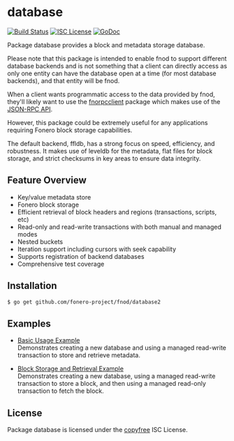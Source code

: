 database
========

[![Build Status](http://img.shields.io/travis/fonero/fnod.svg)](https://travis-ci.org/fonero/fnod)
[![ISC License](http://img.shields.io/badge/license-ISC-blue.svg)](http://copyfree.org)
[![GoDoc](https://img.shields.io/badge/godoc-reference-blue.svg)](http://godoc.org/github.com/fonero-project/fnod/database)

Package database provides a block and metadata storage database.

Please note that this package is intended to enable fnod to support different
database backends and is not something that a client can directly access as only
one entity can have the database open at a time (for most database backends),
and that entity will be fnod.

When a client wants programmatic access to the data provided by fnod, they'll
likely want to use the [fnorpcclient](https://github.com/fonero-project/fnorpcclient)
package which makes use of the [JSON-RPC API](https://github.com/fonero-project/fnod/tree/master/docs/json_rpc_api.md).

However, this package could be extremely useful for any applications requiring
Fonero block storage capabilities.

The default backend, ffldb, has a strong focus on speed, efficiency, and
robustness.  It makes use of leveldb for the metadata, flat files for block
storage, and strict checksums in key areas to ensure data integrity.

## Feature Overview

- Key/value metadata store
- Fonero block storage
- Efficient retrieval of block headers and regions (transactions, scripts, etc)
- Read-only and read-write transactions with both manual and managed modes
- Nested buckets
- Iteration support including cursors with seek capability
- Supports registration of backend databases
- Comprehensive test coverage

## Installation

```bash
$ go get github.com/fonero-project/fnod/database2
```

## Examples

* [Basic Usage Example](http://godoc.org/github.com/fonero-project/fnod/database2#example-package--BasicUsage)  
  Demonstrates creating a new database and using a managed read-write
  transaction to store and retrieve metadata.

* [Block Storage and Retrieval Example](http://godoc.org/github.com/fonero-project/fnod/database2#example-package--BlockStorageAndRetrieval)  
  Demonstrates creating a new database, using a managed read-write transaction
  to store a block, and then using a managed read-only transaction to fetch the
  block.

## License

Package database is licensed under the [copyfree](http://copyfree.org) ISC
License.
